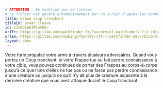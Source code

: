 ```yaml
---
# ATTENTION : Ne modifiez pas ce fichier
# Ce fichier est généré automatiquement par un script d'après les données du module Foundry VTT officiel et de sa traduction
title: Grand coup tranchant
titleEn: Great Cleave
id: cznEQ1W61MSaXW0u
urlFr: https://gitlab.com/pathfinder-fr/foundryvtt-pathfinder2-fr/-/blob/master/data/feats/cznEQ1W61MSaXW0u.htm
urlEn: https://gitlab.com/hooking/foundry-vtt---pathfinder-2e/-/blob/master/packs/data/feats.db/great-cleave.json
layout: dons
---
```

Votre furie propulse votre arme à travers plusieurs adversaires. Quand vous portez un Coup tranchant, si votre Frappe tue ou fait perdre connaissance à votre cible, vous pouvez continuez de porter des Frappes au corps-à-corps jusqu’à ce que l’une d’elles ne tue pas ou ne fasse pas perdre connaissance à une créature ou jusqu’à ce qu’il n’y ait plus de créature adjacente à la dernière créature que vous avez attaqué durant le Coup tranchant.
